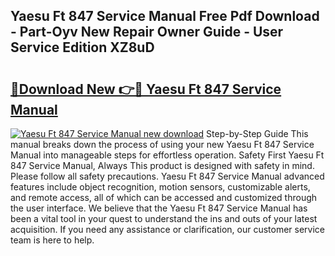 ## Yaesu Ft 847 Service Manual Free Pdf Download - Part-Oyv New Repair Owner Guide - User Service Edition XZ8uD

# <h2><a href="http://cf28574.oget.top/?id=Yaesu+Ft+847+Service+Manual">🔗Download New 👉🔴 Yaesu Ft 847 Service Manual</a></h2>

[![Yaesu Ft 847 Service Manual new download](https://i.imgur.com/5g1atiW.png)](http://cf28574.oget.top/?id=Yaesu+Ft+847+Service+Manual)
Step-by-Step Guide This manual breaks down the process of using your new Yaesu Ft 847 Service Manual into manageable steps for effortless operation. Safety First Yaesu Ft 847 Service Manual, Always This product is designed with safety in mind. Please follow all safety precautions. Yaesu Ft 847 Service Manual advanced features include object recognition, motion sensors, customizable alerts, and remote access, all of which can be accessed and customized through the user interface. We believe that the Yaesu Ft 847 Service Manual has been a vital tool in your quest to understand the ins and outs of your latest acquisition. If you need any assistance or clarification, our customer service team is here to help.
